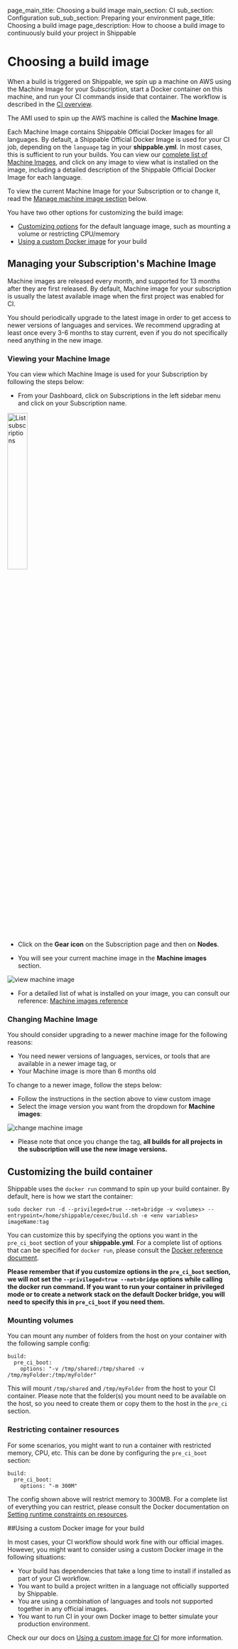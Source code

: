 page_main_title: Choosing a build image
main_section: CI
sub_section: Configuration
sub_sub_section: Preparing your environment
page_title: Choosing a build image
page_description: How to choose a build image to continuously build your project in Shippable

# Choosing a build image

When a build is triggered on Shippable, we spin up a machine on AWS using the Machine Image for your Subscription, start a Docker container on this machine, and run your CI commands inside that container. The workflow is described in the [CI overview](/ci/why-continuous-integration/#ci-workflow).

The AMI used to spin up the AWS machine is called the **Machine Image**.

Each Machine Image contains Shippable Official Docker Images for all languages. By default, a Shippable Official Docker Image is used for your CI job, depending on the `language` tag in your **shippable.yml**. In most cases, this is sufficient to run your builds. You can view our [complete list of Machine Images](/platform/runtime/machine-image/ami-overview/), and click on any image to view what is installed on the image, including a detailed description of the Shippable Official Docker Image for each language.

To view the current Machine Image for your Subscription or to change it, read the [Manage machine image section](#manage-machine-image) below.

You have two other options for customizing the build image:

* [Customizing options](#customize-build-container) for the default language image, such as mounting a volume or restricting CPU/memory
* [Using a custom Docker image](#use-custom-image) for your build

<a name="manage-machine-image"></a>
## Managing your Subscription's Machine Image

Machine images are released every month, and supported for 13 months after they are first released. By default, Machine image for your subscription is usually the latest available image when the first project was enabled for CI.

You should periodically upgrade to the latest image in order to get access to newer versions of languages and services. We recommend upgrading at least once every 3-6 months to stay current, even if you do not specifically need anything in the new image.


### Viewing your Machine Image

You can view which Machine Image is used for your Subscription by following the steps below:

- From your Dashboard, click on Subscriptions in the left sidebar menu and click on your Subscription name.
<img width="30%" height="30%" src="/images/platform/integrations/list-subscriptions.png" alt="List subscriptions">

- Click on the **Gear icon** on the Subscription page and then on **Nodes**.

- You will see your current machine image in the **Machine images** section.

<img src="/images/ci/view-machine-image.png" alt="view machine image">

- For a detailed list of what is installed on your image, you can consult our reference: [Machine images reference](/platform/runtime/machine-image/ami-overview/)

### Changing Machine Image

You should consider upgrading to a newer machine image for the following reasons:

- You need newer versions of languages, services, or tools that are available in a newer image tag, or
- Your Machine image is more than 6 months old

To change to a newer image, follow the steps below:

- Follow the instructions in the section above to view custom image
- Select the image version you want from the dropdown for **Machine images**:

<img src="/images/ci/view-machine-image.png" alt="change machine image">

- Please note that once you change the tag, **all builds for all projects in the subscription will use the new image versions.**

<a name="customize-build-container"></a>
## Customizing the build container

Shippable uses the `docker run` command to spin up your build container. By default, here is how we start the container:

```
sudo docker run -d --privileged=true --net=bridge -v <volumes> --entrypoint=/home/shippable/cexec/build.sh -e <env variables> imageName:tag
```

You can customize this by specifying the options you want in the `pre_ci_boot` section of your **shippable.yml**. For a complete list of options that can be specified for `docker run`, please consult the [Docker reference document](https://docs.docker.com/engine/reference/run/#runtime-constraints-on-resources).

**Please remember that if you customize options in the `pre_ci_boot` section, we will not set the `--privileged=true --net=bridge` options while calling the docker run command. If you want to run your container in privileged mode or to create a network stack on the default Docker bridge, you will need to specify this in `pre_ci_boot` if you need them.**

### Mounting volumes

You can mount any number of folders from the host on your container with the following sample config:

```
build:
  pre_ci_boot:
    options: "-v /tmp/shared:/tmp/shared -v /tmp/myFolder:/tmp/myFolder"
```

This will mount `/tmp/shared` and `/tmp/myFolder` from the host to your CI container. Please note that the folder(s) you mount need to be available on the host, so you need to create them or copy them to the host in the `pre_ci` section.

### Restricting container resources

For some scenarios, you might want to run a container with restricted memory, CPU, etc. This can be done by configuring the `pre_ci_boot` section:

```
build:
  pre_ci_boot:
    options: "-m 300M"
```

The config shown above will restrict memory to 300MB. For a complete list of everything you can restrict, please consult the Docker documentation on [Setting runtime constraints on resources](https://docs.docker.com/engine/reference/run/#runtime-constraints-on-resources).

<a name="use-custom-image"></a>
##Using a custom Docker image for your build

In most cases, your CI workflow should work fine with our official images. However, you might want to consider using a custom Docker image in the following situations:

- Your build has dependencies that take a long time to install if installed as part of your CI workflow.
- You want to build a project written in a language not officially supported by Shippable.
- You are using a combination of languages and tools not supported together in any official images.
- You want to run CI in your own Docker image to better simulate your production environment.

Check our our docs on [Using a custom image for CI](custom-docker-image/) for more information.
